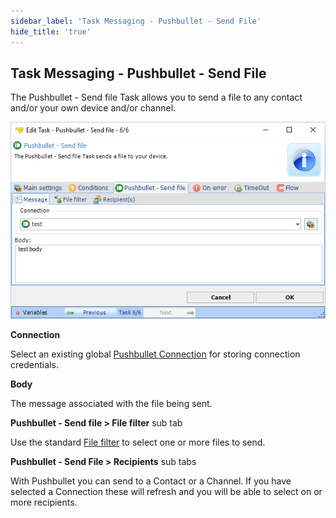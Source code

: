 ```yaml
---
sidebar_label: 'Task Messaging - Pushbullet - Send File'
hide_title: 'true'
---
```


## Task Messaging - Pushbullet - Send File

The Pushbullet - Send file Task allows you to send a file to any contact and/or your own device and/or channel.

![](../../../../../static/img/pushbulletsendfilemessage.png)

**Connection**

Select an existing global [Pushbullet Connection](../../../server/connection-pushbullet) for storing connection credentials.
 
**Body**

The message associated with the file being sent.
 
**Pushbullet - Send file > File filter** sub tab

Use the standard [File filter](../../../server/job-tasks-file-filter) to select one or more files to send.
 
**Pushbullet - Send File > Recipients** sub tabs

With Pushbullet you can send to a Contact or a Channel. If you have selected a Connection these will refresh and you will be able to select on or more recipients.
